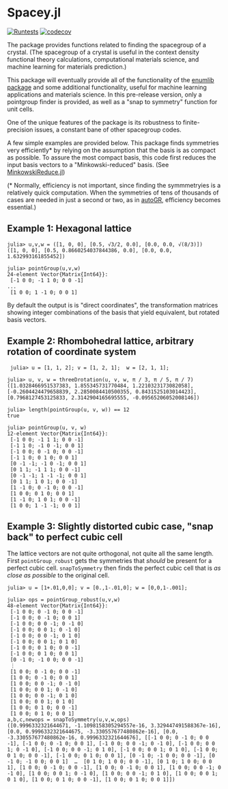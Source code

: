 # Spacey.jl
[![Runtests](https://github.com/glwhart/Spacey.jl/actions/workflows/Runtests.yml/badge.svg)](https://github.com/glwhart/Spacey.jl/actions/workflows/Runtests.yml)
[![codecov](https://codecov.io/gh/glwhart/Spacey.jl/branch/main/graph/badge.svg?token=OYAPFZI28I)](https://codecov.io/gh/glwhart/Spacey.jl)

The package provides functions related to finding the spacegroup of a crystal. (The spacegroup of a crystal is useful in the context density functional theory calculations, computational materials science, and machine learning for materials prediction.)

This package will eventually provide all of the functionality of the [enumlib package](https://github.com/msg-byu/enumlib) and some additional functionality, useful for machine learning applications and materials science. In this pre-release version, only a pointgroup finder is provided, as well as a "snap to symmetry" function for unit cells.

One of the unique features of the package is its robustness to finite-precision issues, a constant bane of other spacegroup codes.

A few simple examples are provided below. This package finds symmetries very efficiently* by relying on the assumption that the basis is as compact as possible. To assure the most compact basis, this code first reduces the input basis vectors to a "Minkowski-reduced" basis. (See [MinkowskiReduce.jl](https://github.com/glwhart/MinkowskiReduction.jl))

(* Normally, efficiency is not important, since finding the symmmetryies is a relatively quick computation. When the symmetries of tens of thousands of cases are needed in just a second or two, as in [autoGR](https://github.com/msg-byu/autoGR), efficiency becomes essential.)


## Example 1: Hexagonal lattice
```
julia> u,v,w = ([1, 0, 0], [0.5, √3/2, 0.0], [0.0, 0.0, √(8/3)])
([1, 0, 0], [0.5, 0.8660254037844386, 0.0], [0.0, 0.0, 1.632993161855452])

julia> pointGroup(u,v,w)
24-element Vector{Matrix{Int64}}:
 [-1 0 0; -1 1 0; 0 0 -1]
...
 [1 0 0; 1 -1 0; 0 0 1]
```

By default the output is is "direct coordinates", the transformation matrices showing integer combinations of the basis that yield equivalent, but rotated basis vectors.  

## Example 2: Rhombohedral lattice, arbitrary rotation of coordinate system

```
 julia> u = [1, 1, 2]; v = [1, 2, 1];  w = [2, 1, 1];

julia> u, v, w = threeDrotation(u, v, w, π / 3, π / 5, π / 7)
([1.0328466951537383, 1.855345731770484, 1.2210323173082058], [-0.2604424479658839, 2.2850084410500355, 0.8431525103014423], [0.7968127453125833, 2.3142904165695555, -0.09565206052008146])

julia> length(pointGroup(u, v, w)) == 12
true

julia> pointGroup(u, v, w)
12-element Vector{Matrix{Int64}}:
 [-1 0 0; -1 1 1; 0 0 -1]
 [-1 1 0; -1 0 -1; 0 0 1]
 [-1 0 0; 0 -1 0; 0 0 -1]
 [-1 1 0; 0 1 0; 0 0 1]
 [0 -1 -1; -1 0 -1; 0 0 1]
 [0 1 1; -1 1 1; 0 0 -1]
 [0 -1 -1; 1 -1 -1; 0 0 1]
 [0 1 1; 1 0 1; 0 0 -1]
 [1 -1 0; 0 -1 0; 0 0 -1]
 [1 0 0; 0 1 0; 0 0 1]
 [1 -1 0; 1 0 1; 0 0 -1]
 [1 0 0; 1 -1 -1; 0 0 1]
 ```

 ## Example 3: Slightly distorted cubic case, "snap back" to perfect cubic cell
The lattice vectors are not quite orthogonal, not quite all the same length. First `pointGroup_robust` gets the symmetries that _should_ be present for a perfect cubic cell. `snapToSymmetry` then finds the perfect cubic cell that is _as close as possible_ to the original cell.

```
julia> u = [1+.01,0,0]; v = [0.,1-.01,0]; w = [0,0,1-.001];

julia> ops = pointGroup_robust(u,v,w)
48-element Vector{Matrix{Int64}}:
 [-1 0 0; 0 -1 0; 0 0 -1]
 [-1 0 0; 0 -1 0; 0 0 1]
 [-1 0 0; 0 0 -1; 0 -1 0]
 [-1 0 0; 0 0 1; 0 -1 0]
 [-1 0 0; 0 0 -1; 0 1 0]
 [-1 0 0; 0 0 1; 0 1 0]
 [-1 0 0; 0 1 0; 0 0 -1]
 [-1 0 0; 0 1 0; 0 0 1]
 [0 -1 0; -1 0 0; 0 0 -1]
 ⋮
 [1 0 0; 0 -1 0; 0 0 -1]
 [1 0 0; 0 -1 0; 0 0 1]
 [1 0 0; 0 0 -1; 0 -1 0]
 [1 0 0; 0 0 1; 0 -1 0]
 [1 0 0; 0 0 -1; 0 1 0]
 [1 0 0; 0 0 1; 0 1 0]
 [1 0 0; 0 1 0; 0 0 -1]
 [1 0 0; 0 1 0; 0 0 1]
a,b,c,newops = snapToSymmetry(u,v,w,ops)
([0.9996332321644671, -1.1098158305294557e-16, 3.329447491588367e-16], [0.0, 0.9996332321644675, -3.330557677480862e-16], [0.0, -3.330557677480862e-16, 0.9996332321644676], [[-1 0 0; 0 -1 0; 0 0 -1], [-1 0 0; 0 -1 0; 0 0 1], [-1 0 0; 0 0 -1; 0 -1 0], [-1 0 0; 0 0 1; 0 -1 0], [-1 0 0; 0 0 -1; 0 1 0], [-1 0 0; 0 0 1; 0 1 0], [-1 0 0; 0 1 0; 0 0 -1], [-1 0 0; 0 1 0; 0 0 1], [0 -1 0; -1 0 0; 0 0 -1], [0 -1 0; -1 0 0; 0 0 1]  …  [0 1 0; 1 0 0; 0 0 -1], [0 1 0; 1 0 0; 0 0 1], [1 0 0; 0 -1 0; 0 0 -1], [1 0 0; 0 -1 0; 0 0 1], [1 0 0; 0 0 -1; 0 -1 0], [1 0 0; 0 0 1; 0 -1 0], [1 0 0; 0 0 -1; 0 1 0], [1 0 0; 0 0 1; 0 1 0], [1 0 0; 0 1 0; 0 0 -1], [1 0 0; 0 1 0; 0 0 1]])
```
